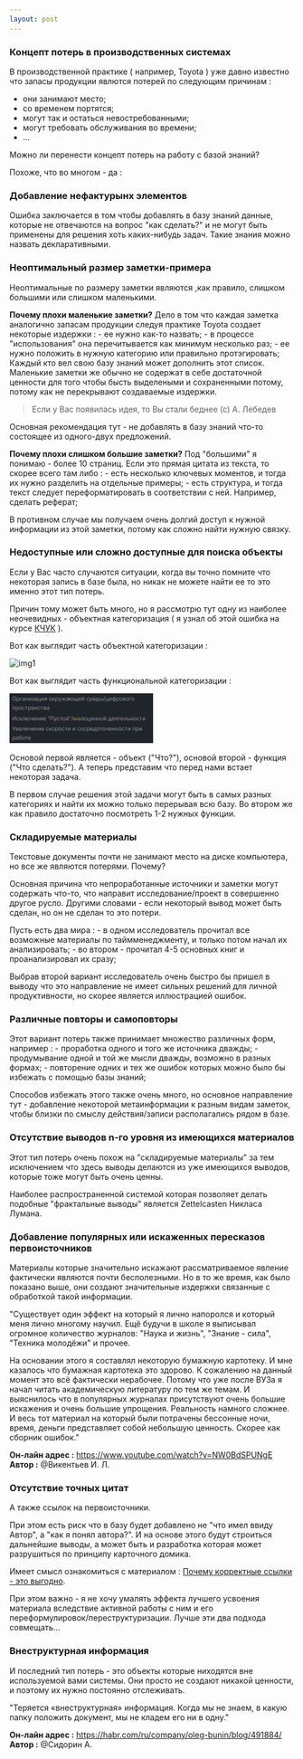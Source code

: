 ```yaml
---
layout: post
---
```


### Концепт потерь в производственных системах
В производственной практике ( например, Toyota ) уже давно известно что запасы продукции явлются потерей по следующим причинам :
- они занимают место;
- со временем портятся;
- могут так и остаться невостребованными;
- могут требовать обслуживания во времени;
- ...

Можно ли перенести концепт потерь на работу с базой знаний?

Похоже, что во многом - да :

### Добавление нефактурынх элементов
Ошибка заключается в том чтобы добавлять в базу знаний данные, которые не отвечаются на вопрос "как сделать?" и не могут быть применены для решения хоть каких-нибудь задач. Такие знания можно назвать декларативными.

### Неоптимальный размер заметки-примера
Неоптимальные по размеру заметки являются ,как правило, слишком большими или слишком маленькими.

**Почему плохи маленькие заметки?**
Дело в том что каждая заметка аналогично запасам продукции следуя практике Toyota создает некоторые издержки :
	- ее нужно как-то назвать;
	- в процессе "использования" она перечитывается как минимум несколько раз;
	- ее нужно положить в нужную категорию или правильно протэгировать;
Каждый кто вел свою базу знаний может дополнить этот список. Маленькие заметки же обычно не содержат в себе достаточной ценности для того чтобы бысть выделеными и сохраненными потому, потому как не перекрывают создаваемые издержки.

> Если у Вас появилась идея, то Вы стали беднее (с) А. Лебедев

Основная рекомендация тут - не добавлять в базу знаний что-то состоящее из одного-двух предложений.

**Почему плохи слишком большие заметки?**
Под "большими" я понимаю - более 10 страниц. Если это прямая цитата из текста, то скорее всего там либо :
	- есть несколько ключевых моментов, и тогда их нужно разделить на отдельные примеры;
	- есть структура, и тогда текст следует переформатировать в соответствии с ней. Например, сделать реферат;

В противном случае мы получаем очень долгий доступ к нужной информации из этой заметки, потому как сложно найти нужную связку.

### Недоступные или сложно доступные для поиска объекты
Если у Вас часто случаются ситуации, когда вы точно помните что некоторая запись в базе была, но никак не можете найти ее то это именно этот тип потерь.

Причин тому может быть много, но я рассмотрю тут одну из наиболее неочевидных - объектная категоризация ( я узнал об этой ошибка на курсе [КЧУК](https://kchuk.com/) ).

Вот как выглядит часть объектной категоризации :

![img1](http://i.piccy.info/i9/feb32958b6ba61e52a88f8db772f60ec/1628091316/31651/1437775/39449Pasted_image_20210606190200.png) 

Вот как выглядит часть функциональной категоризации :

![img2](img1.png)

Основой первой является - объект ("Что?"), основой второй - функция ("Что сделать?").  А теперь представим что перед нами встает некоторая задача.

В первом случае решения этой задачи могут быть в самых разных категориях и найти их можно только перерывая всю базу. Во втором же как правило достаточно посмотреть 1-2 нужных функции.

### Складируемые материалы
Текстовые документы почти не занимают место на диске компьютера, но все же являются потерями. Почему?

Основная причина что непроработанные источники и заметки могут содержать что-то, что направит исследование/проект в совершенно другое русло. Другими словами - если некоторый вывод может быть сделан, но он не сделан то это потери.

Пусть есть два мира :
	- в одном исследователь прочитал все возможные материалы по таймменеджменту, и только потом начал их анализировать;
	- во втором - прочитал 4-5 основных книг и проанализировал их сразу;

Выбрав второй вариант исследователь очень быстро бы пришел в выводу что это направление не имеет сильных решений для личной продуктивности, но скорее является иллюстрацией ошибок.

### Различные повторы и самоповторы
Этот вариант потерь также принимает множество различных форм, например :
	- проработка одного и того же источника дважды;
	- продумывание одной и той же мысли дважды, возможно в разных формах;
	- повторение одних и тех же ошибок которых можно было бы избежать с помощью базы знаний;

Способов избежать этого также очень много, но основное направление тут - добавление некоторой метаинформации к разным видам заметок, чтобы близки по смыслу действия/записи располагались рядом в базе.

### Отсутствие выводов n-го уровня из имеющихся материалов
Этот тип потерь очень похож на "складируемые материалы" за тем исключением что здесь выводы делаются из уже имеющихся выводов, которые тоже могут быть очень ценны.

Наиболее распространенной системой которая позволяет делать подобные "фрактальные выводы" является Zettelcasten Никласа Лумана.

### Добавление популярных или искаженных пересказов первоисточников
Материалы которые значительно искажают рассматриваемое явление фактически являются почти бесполезными. Но в то же время, как было показано выше, они создают значительные издержки связанные с обработкой такой информации.


"Существует один эффект на который я лично напоролся и который меня лично многому научил. Ещё будучи в школе я выписывал огромное количество журналов:  "Наука и жизнь", "Знание - сила", "Техника молодёжи" и прочее.

На основании этого я составлял некоторую бумажную картотеку. И мне казалось что бумажная картотека это здорово.  К сожалению на данный момент это всё фактически нерабочее. Потому что уже после ВУЗа я начал читать академическую литературу по тем же темам. И выяснилось что в популярных журналах присутствуют очень большие искажения и очень большие упрощения. Реальность намного сложнее. И весь тот материал на который были потрачены бессонные ночи, время, деньги представляет собой небольшую ценность. Скорее как сборник ошибок."

**Он-лайн адрес :**  https://www.youtube.com/watch?v=NW0BdSPUNgE
**Автор :** @Викентьев И. Л.


### Отсутствие точных цитат
А также ссылок на первоисточники.

При этом есть риск что в базу будет добавлено не "что имел ввиду Автор", а "как я понял автора?". И на основе этого будут строиться дальнейшие выводы, а может быть и разработка которая может разрушиться по принципу карточного домика.

 Имеет смысл ознакомиться с материалом : [Почему корректные ссылки - это выгодно](http://www.triz-chance.ru/citirovanie.html).

При этом важно - я не хочу умалять эффекта лучшего усвоения материала вследствие активной работы с ним и его переформулировок/переструктуризации. Лучше эти два подхода совмещать...

### Внеструктурная информация
И последний тип потерь - это объекты которые ниходятся вне используемой вами системы. Они просто не создают никакой ценности, и поэтому их нужно постоянно отслеживать.

"Теряется «внеструктурная» информация. Когда мы не знаем, в какую папку положить документ, мы не кладем его ни в одну."

**Он-лайн адрес :**  https://habr.com/ru/company/oleg-bunin/blog/491884/
**Автор :** @Сидорин А.


